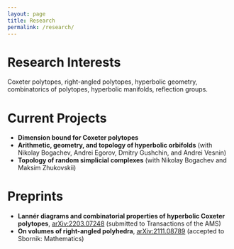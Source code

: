 ```yaml
---
layout: page
title: Research
permalink: /research/
---
```


# Research Interests
Coxeter polytopes, right-angled polytopes, hyperbolic geometry, combinatorics of polytopes, hyperbolic manifolds, reflection groups.

# Current Projects
- **Dimension bound for Coxeter polytopes**
- **Arithmetic, geometry, and topology of hyperbolic orbifolds** (with Nikolay Bogachev, Andrei Egorov, Dmitry Gushchin, and Andrei Vesnin)
- **Topology of random simplicial complexes** (with Nikolay Bogachev and Maksim Zhukovskii)

# Preprints
- **Lannér diagrams and combinatorial properties of hyperbolic Coxeter polytopes**, [arXiv:2203.07248](https://arxiv.org/abs/2203.07248) (submitted to Transactions of the AMS)
- **On volumes of right-angled polyhedra**, [arXiv:2111.08789](https://arxiv.org/abs/2111.08789) (accepted to Sbornik: Mathematics)
